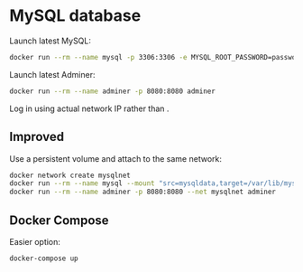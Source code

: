 # MySQL database

Launch latest MySQL:

```bash
docker run --rm --name mysql -p 3306:3306 -e MYSQL_ROOT_PASSWORD=password mysql
```

Launch latest Adminer:

```bash
docker run --rm --name adminer -p 8080:8080 adminer
```

Log in using actual network IP rather than <localhost>.


## Improved

Use a persistent volume and attach to the same network:

```bash
docker network create mysqlnet
docker run --rm --name mysql --mount "src=mysqldata,target=/var/lib/mysql" -p 3306:3306 --net mysqlnet -e MYSQL_ROOT_PASSWORD=password mysql
docker run --rm --name adminer -p 8080:8080 --net mysqlnet adminer
```

## Docker Compose

Easier option:

```bash
docker-compose up
```
